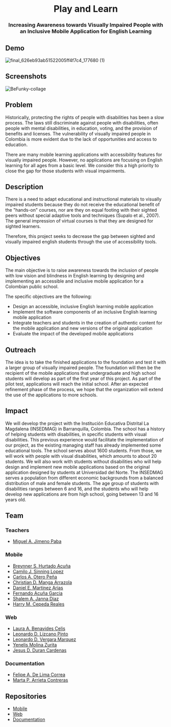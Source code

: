 <h1 align="center"> Play and Learn</h1>
<h3 align="center"> Increasing Awareness towards Visually Impaired People with an Inclusive Mobile Application for English Learning</h3>

## Demo
![final_626eb93ab51522005ff4f7c4_177680 (1)](https://user-images.githubusercontent.com/61607058/166155790-2532d1f3-db08-42bb-bd3c-29b9d44f4e92.gif)

## Screenshots
![BeFunky-collage](https://user-images.githubusercontent.com/61607058/166154804-91028f91-cbf7-460a-8c0a-8afd5cf55259.jpg)

## Problem
Historically, protecting the rights of people with disabilities has been a slow process. The laws still discriminate against people with disabilities, often people with mental disabilities, in education, voting, and the provision of benefits and licenses. The vulnerability of visually impaired people in Colombia is more evident due to the lack of opportunities and access to education. 

There are many mobile learning applications with accessibility features for visually impaired people. However, no applications are focusing on English learning for all ages from a basic level. We consider this a high priority to close the gap for those students with visual impairments.

## Description
There is a need to adapt educational and instructional materials to visually impaired students because they do not receive the educational benefit of the "hands-on" courses, nor are they on equal footing with their sighted peers without special adaptive tools and techniques (Supalo et al., 2007). The general impression of virtual courses is that they are designed for sighted learners.

Therefore, this project seeks to decrease the gap between sighted and visually impaired english students through the use of accessibility tools.

## Objectives
The main objective is to raise awareness towards the inclusion of people with low vision and blindness in English learning by designing and implementing an accessible and inclusive mobile application for a Colombian public school.

The specific objectives are the following:
 
- Design an accessible, inclusive English learning mobile application
- Implement the software components of an  inclusive English learning mobile application
- Integrate teachers and students in the creation of authentic content for the mobile application and new versions of the original application 
- Evaluate the impact of the developed mobile applications

## Outreach
The idea is to take the finished applications to the foundation and test it with a larger group of visually impaired people. The foundation will then be the recipient of the mobile applications that undergraduate and high school students will develop as part of the first year of this project. As part of the pilot test, applications will reach the initial school. After an expected refinement phase of the process, we hope that the organization will extend the use of the applications to more schools.

## Impact
We will develop the project with the Institución Educativa Distrital La Magdalena (INSEDMAG) in Barranquilla, Colombia. The school has a history of helping students with disabilities, in specific students with visual disabilities. This previous experience would facilitate the implementation of our project, as the existing managing staff has already implemented some educational tools. The school serves about 1600 students. From those, we will work with people with visual disabilities, which amounts to about 20 students. We will also work with students without disabilities who will help design and implement new mobile applications based on the original application designed by students at Universidad del Norte. The INSEDMAG serves a population from different economic backgrounds from a balanced distribution of male and female students. The age group of students with disabilities ranges between 6 and 16, and the students who will help develop new applications are from high school, going between 13 and 16 years old. 

## Team
### Teachers
- [Miguel A. Jimeno Paba](https://github.com/majimeno)
### Mobile
- [Breynner S. Hurtado Acuña](https://github.com/breynner1)
- [Camilo J. Sinning Lopez](https://github.com/CamiloSinningUN)
- [Carlos A. Otero Peña](https://github.com/carlos204658)
- [Christian D. Manga Arrazola](https://github.com/ChristianMA19)
- [Daniel E. Martinez Arias](https://github.com/danielking1205)
- [Fernando Acuña Garcia](https://github.com/iNaFeR02)
- [Shalem A. Janna Diaz](https://github.com/SJanna)
- [Harry M. Cepeda Reales](https://github.com/Harrison0123)
### Web
- [Laura A. Benavides Celis](https://github.com/laura13272002)
- [Leonardo D. Lizcano Pinto](https://github.com/LeoLizc)
- [Leonardo D. Vergara Marquez](https://github.com/leovergaramarq)
- [Yenelis Molina Zurita](https://github.com/Pupa08)
- [Jesus D. Duran Cardenas](https://github.com/Davidduran2404)
### Documentation
- [Felipe A. De Lima Correa](https://github.com/d3l1m)
- [Marta P. Arrieta Contreras](https://github.com/Marta-Arrieta)

## Repositories
- [Mobile](https://github.com/Proyecto-Final-EPICS/PlayAndLearn)
- [Web](https://github.com/Proyecto-Final-EPICS/plataformaweb_videojuegos)
- [Documentation](https://github.com/Proyecto-Final-EPICS/Documentacion)







